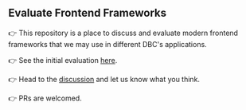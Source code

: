 ## Evaluate Frontend Frameworks

👉 This repository is a place to discuss and evaluate modern frontend frameworks that we may use in different DBC's applications.

👉 See the initial evaluation [here](https://dbc-tech.github.io/frontend-frameworks/).

👉 Head to the [discussion](https://github.com/dbc-tech/frontend-frameworks/discussions/1) and let us know what you think.

👉 PRs are welcomed.
